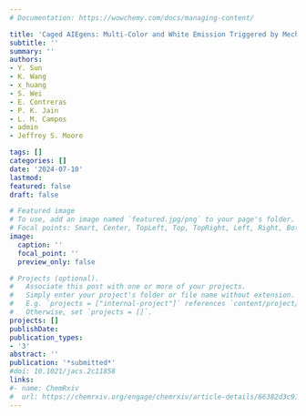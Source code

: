 ```yaml
---
# Documentation: https://wowchemy.com/docs/managing-content/

title: 'Caged AIEgens: Multi-Color and White Emission Triggered by Mechanical Activation' 
subtitle: ''
summary: ''
authors:
- Y. Sun
- K. Wang
- x_huang
- S. Wei
- E. Contreras
- P. K. Jain
- L. M. Campos
- admin
- Jeffrey S. Moore

tags: []
categories: []
date: '2024-07-10'
lastmod: 
featured: false
draft: false

# Featured image
# To use, add an image named `featured.jpg/png` to your page's folder.
# Focal points: Smart, Center, TopLeft, Top, TopRight, Left, Right, BottomLeft, Bottom, BottomRight.
image:
  caption: ''
  focal_point: ''
  preview_only: false

# Projects (optional).
#   Associate this post with one or more of your projects.
#   Simply enter your project's folder or file name without extension.
#   E.g. `projects = ["internal-project"]` references `content/project/deep-learning/index.md`.
#   Otherwise, set `projects = []`.
projects: []
publishDate: 
publication_types:
- '3'
abstract: ''
publication: '*submitted*'
#doi: 10.1021/jacs.2c11858
links:
#- name: ChemRxiv
#  url: https://chemrxiv.org/engage/chemrxiv/article-details/66382d3c91aefa6ce1408a72
---
```

